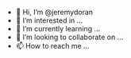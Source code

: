 - 👋 Hi, I’m @jeremydoran
- 👀 I’m interested in ...
- 🌱 I’m currently learning ...
- 💞️ I’m looking to collaborate on ...
- 📫 How to reach me ...

<!---
jeremydoran/jeremydoran is a ✨ special ✨ repository because its `README.md` (this file) appears on your GitHub profile.
You can click the Preview link to take a look at your changes.
--->
